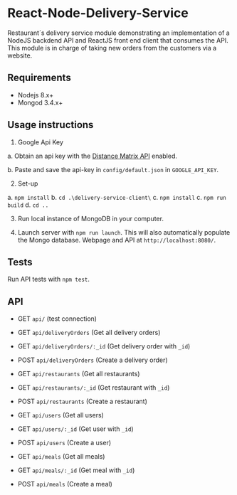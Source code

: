 # React-Node-Delivery-Service

Restaurant´s delivery service module demonstrating an implementation of a NodeJS backdend API and ReactJS front end client that consumes the API. This module is in charge of taking new orders from the customers via a website. 

## Requirements

* Nodejs 8.x+
* Mongod 3.4.x+

## Usage instructions

1. Google Api Key

  a. Obtain an api key with the [Distance Matrix API](https://developers.google.com/maps/documentation/distance-matrix/) enabled.

  b. Paste and save the api-key in `config/default.json` in `GOOGLE_API_KEY`.

2. Set-up

  a. `npm install`
  b. `cd .\delivery-service-client\`
  c. `npm install`
  c. `npm run build`
  d. `cd ..`

3. Run local instance of MongoDB in your computer.

4. Launch server with `npm run launch`. This will also automatically populate the Mongo database. Webpage and API at `http://localhost:8080/`.

## Tests

Run API tests with `npm test`.

## API
* GET `api/` (test connection)

* GET `api/deliveryOrders` (Get all delivery orders)
* GET `api/deliveryOrders/:_id` (Get delivery order with `_id`)
* POST `api/deliveryOrders` (Create a delivery order)

* GET `api/restaurants` (Get all restaurants)
* GET `api/restaurants/:_id` (Get restaurant with `_id`)
* POST `api/restaurants` (Create a restaurant)

* GET `api/users` (Get all users)
* GET `api/users/:_id` (Get user with `_id`)
* POST `api/users` (Create a user)

* GET `api/meals` (Get all meals)
* GET `api/meals/:_id` (Get meal with `_id`)
* POST `api/meals` (Create a meal)
